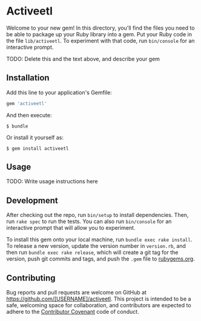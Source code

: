 # Activeetl

Welcome to your new gem! In this directory, you'll find the files you need to be able to package up your Ruby library into a gem. Put your Ruby code in the file `lib/activeetl`. To experiment with that code, run `bin/console` for an interactive prompt.

TODO: Delete this and the text above, and describe your gem

## Installation

Add this line to your application's Gemfile:

```ruby
gem 'activeetl'
```

And then execute:

    $ bundle

Or install it yourself as:

    $ gem install activeetl

## Usage

TODO: Write usage instructions here

## Development

After checking out the repo, run `bin/setup` to install dependencies. Then, run `rake spec` to run the tests. You can also run `bin/console` for an interactive prompt that will allow you to experiment.

To install this gem onto your local machine, run `bundle exec rake install`. To release a new version, update the version number in `version.rb`, and then run `bundle exec rake release`, which will create a git tag for the version, push git commits and tags, and push the `.gem` file to [rubygems.org](https://rubygems.org).

## Contributing

Bug reports and pull requests are welcome on GitHub at https://github.com/[USERNAME]/activeetl. This project is intended to be a safe, welcoming space for collaboration, and contributors are expected to adhere to the [Contributor Covenant](http://contributor-covenant.org) code of conduct.


